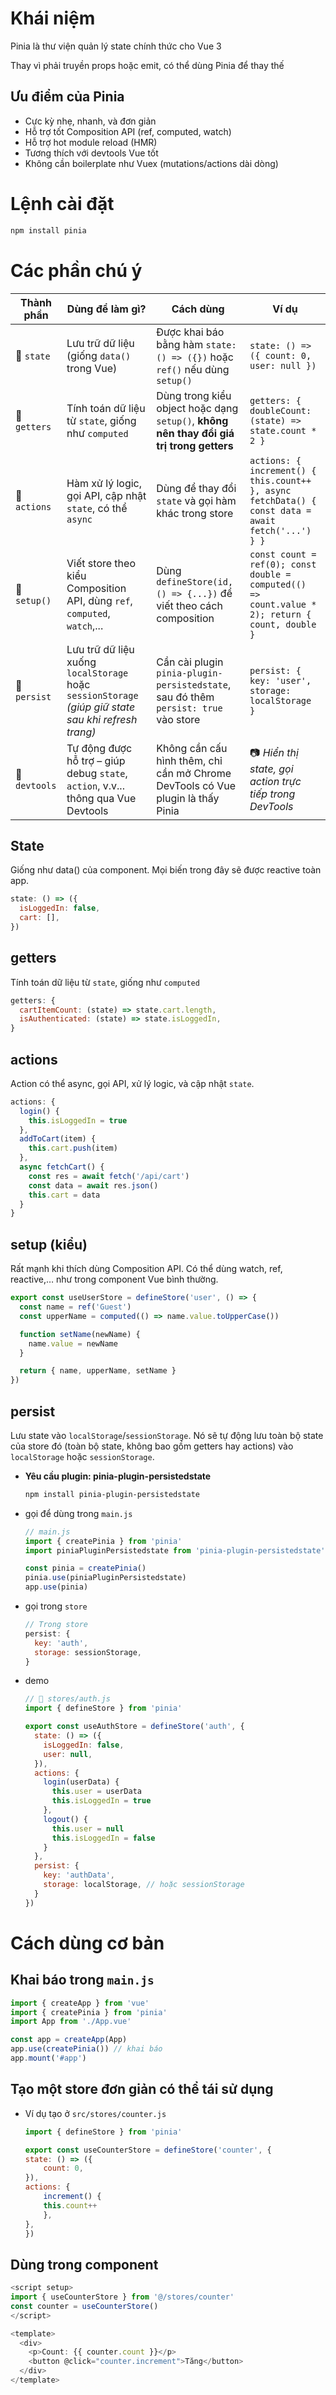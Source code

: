 # Khái niệm
Pinia là thư viện quản lý state chính thức cho Vue 3

Thay vì phải truyền props hoặc emit, có thể  dùng Pinia để  thay thế
## Ưu điểm của Pinia
- Cực kỳ nhẹ, nhanh, và đơn giản
- Hỗ trợ tốt Composition API (ref, computed, watch)
- Hỗ trợ hot module reload (HMR)
- Tương thích với devtools Vue tốt
- Không cần boilerplate như Vuex (mutations/actions dài dòng)


# Lệnh cài đặt

```sh
npm install pinia
```

# Các phần chú ý

| Thành phần   | Dùng để làm gì?                                                                                     | Cách dùng                                                                                | Ví dụ                                                                                              |
| ------------ | --------------------------------------------------------------------------------------------------- | ---------------------------------------------------------------------------------------- | -------------------------------------------------------------------------------------------------- |
| 🔹 `state`    | Lưu trữ dữ liệu (giống `data()` trong Vue)                                                          | Được khai báo bằng hàm `state: () => ({})` hoặc `ref()` nếu dùng `setup()`               | `state: () => ({ count: 0, user: null })`                                                          |
| 🔹 `getters`  | Tính toán dữ liệu từ `state`, giống như `computed`                                                  | Dùng trong kiểu object hoặc dạng `setup()`, **không nên thay đổi giá trị trong getters** | `getters: { doubleCount: (state) => state.count * 2 }`                                             |
| 🔹 `actions`  | Hàm xử lý logic, gọi API, cập nhật `state`, có thể `async`                                          | Dùng để thay đổi `state` và gọi hàm khác trong store                                     | `actions: { increment() { this.count++ }, async fetchData() { const data = await fetch('...') } }` |
| 🔹 `setup()`  | Viết store theo kiểu Composition API, dùng `ref`, `computed`, `watch`,...                           | Dùng `defineStore(id, () => {...})` để viết theo cách composition                        | `const count = ref(0); const double = computed(() => count.value * 2); return { count, double }`   |
| 🔹 `persist`  | Lưu trữ dữ liệu xuống `localStorage` hoặc `sessionStorage` *(giúp giữ state sau khi refresh trang)* | Cần cài plugin `pinia-plugin-persistedstate`, sau đó thêm `persist: true` vào store      | `persist: { key: 'user', storage: localStorage }`                                                  |
| 🔹 `devtools` | Tự động được hỗ trợ – giúp debug `state`, `action`, v.v... thông qua Vue Devtools                   | Không cần cấu hình thêm, chỉ cần mở Chrome DevTools có Vue plugin là thấy Pinia          | 📷 *Hiển thị state, gọi action trực tiếp trong DevTools*                                            |

## State

Giống như data() của component. Mọi biến trong đây sẽ được reactive toàn app.

```js
state: () => ({
  isLoggedIn: false,
  cart: [],
})
```
## getters

Tính toán dữ liệu từ `state`, giống như `computed` 

```js
getters: {
  cartItemCount: (state) => state.cart.length,
  isAuthenticated: (state) => state.isLoggedIn,
}
```

## actions

Action có thể async, gọi API, xử lý logic, và cập nhật `state`.

```js
actions: {
  login() {
    this.isLoggedIn = true
  },
  addToCart(item) {
    this.cart.push(item)
  },
  async fetchCart() {
    const res = await fetch('/api/cart')
    const data = await res.json()
    this.cart = data
  }
}
```

## setup (kiểu)

Rất mạnh khi thích dùng Composition API. Có thể dùng watch, ref, reactive,… như trong component Vue bình thường.

```js
export const useUserStore = defineStore('user', () => {
  const name = ref('Guest')
  const upperName = computed(() => name.value.toUpperCase())

  function setName(newName) {
    name.value = newName
  }

  return { name, upperName, setName }
})
```

## persist 

Lưu state vào `localStorage`/`sessionStorage`. Nó sẽ tự động lưu toàn bộ state của store đó (toàn bộ state, không bao gồm getters hay actions) vào `localStorage` hoặc `sessionStorage`.



- **Yêu cầu plugin: pinia-plugin-persistedstate**

  ```sh
  npm install pinia-plugin-persistedstate
  ```

- gọi để  dùng trong `main.js`

  ```js
  // main.js
  import { createPinia } from 'pinia'
  import piniaPluginPersistedstate from 'pinia-plugin-persistedstate'

  const pinia = createPinia()
  pinia.use(piniaPluginPersistedstate)
  app.use(pinia)
  ```

- gọi trong `store`

  ```js
  // Trong store
  persist: {
    key: 'auth',
    storage: sessionStorage,
  }
  ```

- demo


  ```js
  // 📁 stores/auth.js
  import { defineStore } from 'pinia'

  export const useAuthStore = defineStore('auth', {
    state: () => ({
      isLoggedIn: false,
      user: null,
    }),
    actions: {
      login(userData) {
        this.user = userData
        this.isLoggedIn = true
      },
      logout() {
        this.user = null
        this.isLoggedIn = false
      }
    },
    persist: {
      key: 'authData',
      storage: localStorage, // hoặc sessionStorage
    }
  })
  ```

# Cách dùng cơ bản

## Khai báo trong `main.js`

```js
import { createApp } from 'vue'
import { createPinia } from 'pinia'
import App from './App.vue'

const app = createApp(App)
app.use(createPinia()) // khai báo
app.mount('#app')
```

## Tạo một store đơn giản có thể  tái sử  dụng

- Ví dụ tạo ở `src/stores/counter.js`

    ```js
    import { defineStore } from 'pinia'

    export const useCounterStore = defineStore('counter', {
    state: () => ({
        count: 0,
    }),
    actions: {
        increment() {
        this.count++
        },
    },
    })
    ```

## Dùng trong component

```js
<script setup>
import { useCounterStore } from '@/stores/counter'
const counter = useCounterStore()
</script>

<template>
  <div>
    <p>Count: {{ counter.count }}</p>
    <button @click="counter.increment">Tăng</button>
  </div>
</template>
```